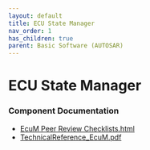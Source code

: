 ```yaml
---
layout: default
title: ECU State Manager
nav_order: 1
has_children: true
parent: Basic Software (AUTOSAR)
---
```

# ECU State Manager
### Component Documentation

- [EcuM Peer Review Checklists.html](doc/EcuM%20Peer%20Review%20Checklists.html)
- [TechnicalReference_EcuM.pdf](doc/TechnicalReference_EcuM.pdf)

